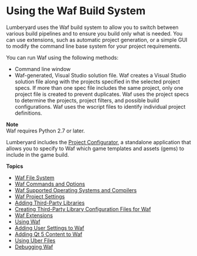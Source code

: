 # Using the Waf Build System<a name="waf-intro"></a>

Lumberyard uses the Waf build system to allow you to switch between various build pipelines and to ensure you build only what is needed\. You can use extensions, such as automatic project generation, or a simple GUI to modify the command line base system for your project requirements\. 

You can run Waf using the following methods:
+ Command line window
+ Waf\-generated, Visual Studio solution file\. Waf creates a Visual Studio solution file along with the projects specified in the selected project specs\. If more than one spec file includes the same project, only one project file is created to prevent duplicates\. Waf uses the project specs to determine the projects, project filters, and possible build configurations\. Waf uses the wscript files to identify individual project definitions\.

**Note**  
Waf requires Python 2\.7 or later\.

Lumberyard includes the [Project Configurator](configurator-intro.md), a standalone application that allows you to specify to Waf which game templates and assets \(gems\) to include in the game build\.

**Topics**
+ [Waf File System](waf-files.md)
+ [Waf Commands and Options](waf-commands.md)
+ [Waf Supported Operating Systems and Compilers](waf-platforms-compilers.md)
+ [Waf Project Settings](waf-project-settings.md)
+ [Adding Third\-Party Libraries](waf-adding-third-party-libraries.md)
+ [Creating Third\-Party Library Configuration Files for Waf](waf-third-party-library-configurations.md)
+ [Waf Extensions](waf-extensions.md)
+ [Using Waf](waf-using-intro.md)
+ [Adding User Settings to Waf](waf-user-settings.md)
+ [Adding Qt 5 Content to Waf](waf-qt-content.md)
+ [Using Uber Files](waf-uber-files.md)
+ [Debugging Waf](waf-debug.md)